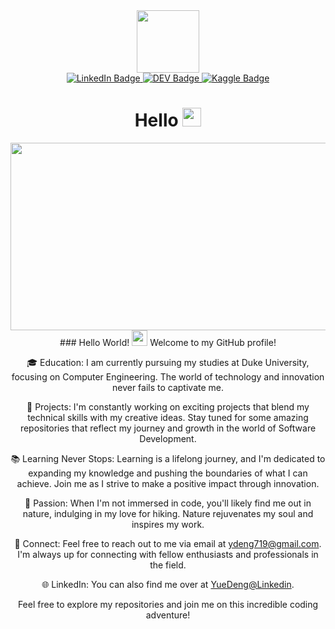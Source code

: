 <div id="header" align="center">
  <img src="https://media.giphy.com/media/M9gbBd9nbDrOTu1Mqx/giphy.gif" width="100"/>
</div>
<div id="badges" align='center'>
  <a href="https://www.linkedin.com/in/christopherambala/">
    <img src="https://img.shields.io/badge/LinkedIn-blue?style=for-the-badge&logo=linkedin&logoColor=white" alt="LinkedIn Badge"/>
  </a>
  <a href="https://dev.to/parq254">
    <img src="https://img.shields.io/badge/dev.to-black?style=for-the-badge&logo=dev.to&logoColor=white" alt="DEV Badge"/>
  </a>
  <a href="https://www.kaggle.com/christopherambala">
    <img src="https://img.shields.io/badge/kaggle-white?style=for-the-badge&logo=kaggle&logoColor=blue" alt="Kaggle Badge"/>
  </a>
</div>
<div id="counter" align='center'>
<img src="https://komarev.com/ghpvc/?username=Parq254&style=plastic&color=blue" alt=""/>
</div>
<div id="wave" align='center'>
<h1>
  Hello
  <img src="https://media.giphy.com/media/hvRJCLFzcasrR4ia7z/giphy.gif" width="30px"/>
</h1>
</div>
<div align="center">
  <img src="https://media.giphy.com/media/dWesBcTLavkZuG35MI/giphy.gif" width="600" height="300"/>
### Hello World! <a href="https://www.gautamkrishnar.com/"><img src="https://media.giphy.com/media/hvRJCLFzcasrR4ia7z/giphy.gif" width="25px"></a>
Welcome to my GitHub profile!

🎓 Education: I am currently pursuing my studies at Duke University, focusing on Computer Engineering. The world of technology and innovation never fails to captivate me.

🚀 Projects: I'm constantly working on exciting projects that blend my technical skills with my creative ideas. Stay tuned for some amazing repositories that reflect my journey and growth in the world of Software Development.

📚 Learning Never Stops: Learning is a lifelong journey, and I'm dedicated to expanding my knowledge and pushing the boundaries of what I can achieve. Join me as I strive to make a positive impact through innovation.

🌄 Passion: When I'm not immersed in code, you'll likely find me out in nature, indulging in my love for hiking. Nature rejuvenates my soul and inspires my work.

🔌 Connect: Feel free to reach out to me via email at ydeng719@gmail.com. I'm always up for connecting with fellow enthusiasts and professionals in the field.

🌐 LinkedIn: You can also find me over at [YueDeng@Linkedin](https://www.linkedin.com/in/yue-deng-9aa32524a/).

Feel free to explore my repositories and join me on this incredible coding adventure!

